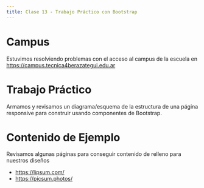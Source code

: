 ```yaml
---
title: Clase 13 - Trabajo Práctico con Bootstrap
---
```


# Campus

Estuvimos resolviendo problemas con el acceso al campus de la escuela en https://campus.tecnica4berazategui.edu.ar

# Trabajo Práctico

Armamos y revisamos un diagrama/esquema de la estructura de una página responsive para construir usando componentes de Bootstrap.

# Contenido de Ejemplo

Revisamos algunas páginas para conseguir contenido de relleno para nuestros diseños

- https://lipsum.com/
- https://picsum.photos/
